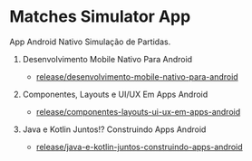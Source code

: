 # Matches Simulator App

App Android Nativo Simulação de Partidas.

1. Desenvolvimento Mobile Nativo Para Android
     - [release/desenvolvimento-mobile-nativo-para-android](https://github.com/emer09/matches-simulator-app/tree/release/desenvolvimento-mobile-nativo-para-android)

2. Componentes, Layouts e UI/UX Em Apps Android
     - [release/componentes-layouts-ui-ux-em-apps-android](https://github.com/emer09/matches-simulator-app/tree/release/componentes-layouts-ui-ux-em-apps-android)

3. Java e Kotlin Juntos!? Construindo Apps Android
     - [release/java-e-kotlin-juntos-construindo-apps-android](https://github.com/emer09/matches-simulator-app/tree/release/componentes-layouts-ui-ux-em-apps-android)
